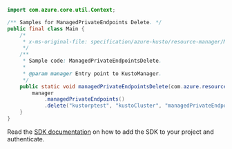 ```java
import com.azure.core.util.Context;

/** Samples for ManagedPrivateEndpoints Delete. */
public final class Main {
    /*
     * x-ms-original-file: specification/azure-kusto/resource-manager/Microsoft.Kusto/stable/2022-02-01/examples/KustoManagedPrivateEndpointsDelete.json
     */
    /**
     * Sample code: ManagedPrivateEndpointsDelete.
     *
     * @param manager Entry point to KustoManager.
     */
    public static void managedPrivateEndpointsDelete(com.azure.resourcemanager.kusto.KustoManager manager) {
        manager
            .managedPrivateEndpoints()
            .delete("kustorptest", "kustoCluster", "managedPrivateEndpointTest", Context.NONE);
    }
}
```

Read the [SDK documentation](https://github.com/Azure/azure-sdk-for-java/blob/azure-resourcemanager-kusto_1.0.0-beta.4/sdk/kusto/azure-resourcemanager-kusto/README.md) on how to add the SDK to your project and authenticate.
